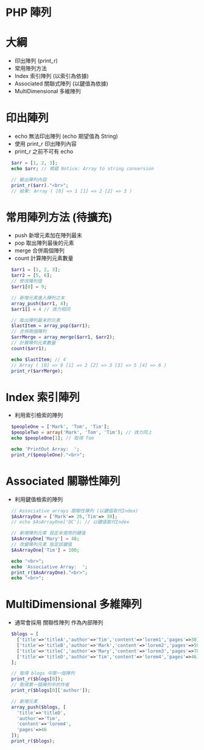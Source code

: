 # PHP 陣列

# 大綱
- 印出陣列 (print_r)
- 常用陣列方法
- Index 索引陣列 (以索引為依據)
- Associated 關聯式陣列 (以鍵值為依據)
- MultiDimensional 多維陣列

# 印出陣列
- echo 無法印出陣列 (echo 期望值為 String)
- 使用 print_r 印出陣列內容
- print_r 之前不可有 echo
```php
  $arr = [1, 2, 3];
  echo $arr; // 噴錯 Notice: Array to string conversion

  // 輸出陣列內容
  print_r($arr)."<br>";
  // 結果: Array ( [0] => 1 [1] => 2 [2] => 3 ) 
```

# 常用陣列方法 (待擴充)
- push  新增元素加在陣列最末
- pop   取出陣列最後的元素
- merge 合併兩個陣列
- count 計算陣列元素數量
```php
  $arr1 = [1, 2, 3];
  $arr2 = [5, 6];
  // 修改陣列值
  $arr1[0] = 9;

  // 新增元素進入陣列之末
  array_push($arr1, 4);
  $arr1[] = 4 // 效力相同

  // 取出陣列最末的元素
  $lastItem = array_pop($arr1);
  // 合併兩個陣列
  $arrMerge = array_merge($arr1, $arr2);
  // 計算陣列元素數量
  count($arr1);

  echo $lastItem; // 4 
  // Array ( [0] => 9 [1] => 2 [2] => 3 [3] => 5 [4] => 6 )
  print_r($arrMerge); 
```

# Index 索引陣列
- 利用索引檢索的陣列
```php
  $peopleOne = ['Mark', 'Tom', 'Tim'];
  $peopleTwo = array('Mark', 'Tom', 'Tim'); // 效力同上
  echo $peopleOne[1]; // 取得 Tom

  echo 'PrintOut Array:  ';
  print_r($peopleOne)."<br>";
```

# Associated 關聯性陣列
- 利用鍵值檢索的陣列
```php
  // Associative arrays 關聯性陣列 (以鍵值取代Index)
  $AsArrayOne = ['Mark'=> 26,'Tim'=> 30];
  // echo $AsArrayOne['DC']; // 以鍵值取代Index

  // 新增陣列元素 設定未使用的鍵值
  $AsArrayOne['Mary'] = 48;
  // 改變陣列元素 指定該鍵值
  $AsArrayOne['Tim'] = 100;

  echo "<br>";
  echo 'Associative Array:  ';
  print_r($AsArrayOne)."<br>";
  echo "<br>";
```

# MultiDimensional 多維陣列
- 通常會採用 關聯性陣列 作為內部陣列
```php
  $blogs = [
    ['title'=>'titleA','author'=>'Tim','content'=>'lorem1','pages'=>30],
    ['title'=>'titleB','author'=>'Mark','content'=>'lorem2','pages'=>50],
    ['title'=>'titleC','author'=>'Mary','content'=>'lorem3','pages'=>78],
    ['title'=>'titleD','author'=>'Tim','content'=>'lorem4','pages'=>46],
  ];

  // 取得 blogs 中第一個陣列
  print_r($blogs[0]);
  // 取得第一個陣列中的作者
  print_r($blogs[0]['author']);

  // 新增元素
  array_push($blogs, [
    'title'=>'titleD',
    'author'=>'Tim',
    'content'=>'lorem4',
    'pages'=>46
  ]);
  print_r($blogs);
```